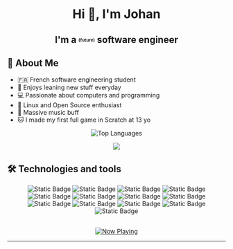 <h1 align='center'> Hi 👋, I'm Johan </h1>
<h2 align='center'> I'm a <sub><sup><sub><sup>(future)</sub></sup></sub></sup> software engineer </h2>

## 🔶 About Me

- 🇫🇷 French software engineering student
- 📙 Enjoys leaning new stuff everyday
- 💻 Passionate about computers and programming
- 🐧 Linux and Open Source enthusiast
- 🎸 Massive music buff
- 🐱 I made my first full game in Scratch at 13 yo

<p align="center">
  <img src="https://github-readme-stats-ten-black-46.vercel.app/api/top-langs/?username=JohanVerne&hide=mathematica,hlsl,cmake,c%2B%2B,c%23,objective-c,jupyter%20notebook,html&layout=compact&title_color=f48c06&text_color=faa307&langs_count=6" alt="Top Languages" />
</p>

<p align="center">
    <img src="https://github-readme-stats-ten-black-46.vercel.app/api/wakatime?username=JohanVerne&title_color=f48c06&text_color=faa307" />
</p>

## 🛠️ Technologies and tools

<p align="center">
  <img src="https://img.shields.io/badge/C-00599C%3F?style=flat&logo=c&logoColor=white&labelColor=03071e&color=e85d04" alt="Static Badge" />
  <img src="https://img.shields.io/badge/Python-3776AB?style=flat&logo=python&logoColor=white&labelColor=03071e&color=e85d04" alt="Static Badge" />
  <img src="https://img.shields.io/badge/Linux-FCC624?style=flat&logo=linux&logoColor=white&labelColor=03071e&color=e85d04" alt="Static Badge" />
  <img src="https://img.shields.io/badge/Fedora-51A2DA?style=flat&logo=fedora&logoColor=white&labelColor=03071e&color=e85d04" alt="Static Badge" />
  <img src="https://img.shields.io/badge/LaTeX-00A0A0?style=flat&logo=latex&logoColor=white&labelColor=03071e&color=e85d04" alt="Static Badge" />
  <img src="https://img.shields.io/badge/Docker-2496ED?style=flat&logo=docker&logoColor=white&labelColor=03071e&color=e85d04" alt="Static Badge" />
  <img src="https://img.shields.io/badge/UnrealEngine-%2523313131.svg?style=flat&logo=unrealengine&logoColor=white&labelColor=03071e&color=e85d04" alt="Static Badge" />
  <img src="https://img.shields.io/badge/NumPy-4DABCF?style=flat&logo=numpy&logoColor=white&labelColor=03071e&color=e85d04" alt="Static Badge" />
  <img src="https://img.shields.io/badge/Express.js-%2523404d59.svg?style=flat&logo=express&logoColor=white&labelColor=03071e&color=e85d04" alt="Static Badge" />
  <img src="https://img.shields.io/badge/Node.js-6DA55F?style=flat&logo=node.js&logoColor=white&labelColor=03071e&color=e85d04" alt="Static Badge" />
  <img src="https://img.shields.io/badge/C%2B%2B-%252300599C.svg?style=flat&logo=c%2B%2B&logoColor=white&labelColor=03071e&color=e85d04" alt="Static Badge" />
  <img src="https://img.shields.io/badge/Flutter-02569B?style=flat&logo=flutter&logoColor=white&labelColor=03071e&color=e85d04" alt="Static Badge" />
  <img src="https://img.shields.io/badge/JavaScript-F7DF1E?style=flat&logo=javascript&logoColor=white&labelColor=03071e&color=e85d04" alt="Static Badge" />
</p>

##

<p align="center">
  <a href="https://github.com/kittinan/spotify-github-profile">
    <img src="https://spotify-github-profile.kittinanx.com/api/view?uid=0bcoopjhoxlrrklyhjvredc7s&cover_image=true&theme=default&show_offline=false&background_color=121212&interchange=false&profanity=false&bar_color=f48c06&bar_color_cover=false", alt="Now Playing">
  </a>
</p>

---
